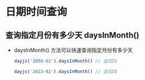 # 日期时间查询

## 查询指定月份有多少天 daysInMonth()

+ daysInMonth() 方法可以快速查询指定月份有多少天

  ```js
  dayjs('2008-02').daysInMonth() // 返回29

  dayjs('2023-02').daysInMonth() // 返回28
  ```

